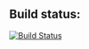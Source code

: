 ## Build status:

[![Build Status](https://travis-ci.org/zer0chance/course-project.svg?branch=master)](https://travis-ci.org/zer0chance/course-project)
